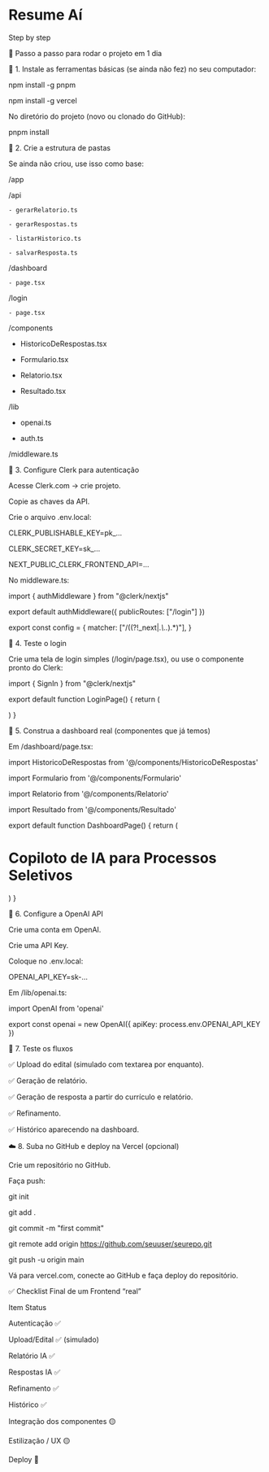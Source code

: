 # Resume Aí

Step by step

🚀 Passo a passo para rodar o projeto em 1 dia

🧰 1. Instale as ferramentas básicas (se ainda não fez) no seu computador:

npm install -g pnpm

npm install -g vercel


No diretório do projeto (novo ou clonado do GitHub):

pnpm install

🧠 2. Crie a estrutura de pastas

Se ainda não criou, use isso como base:

/app

  /api
  
    - gerarRelatorio.ts
    
    - gerarRespostas.ts
    
    - listarHistorico.ts
    
    - salvarResposta.ts
    
  /dashboard
  
    - page.tsx
    
  /login
  
    - page.tsx
    
/components

  - HistoricoDeRespostas.tsx
    
  - Formulario.tsx
    
  - Relatorio.tsx
    
  - Resultado.tsx
    
/lib

  - openai.ts
    
  - auth.ts
    
/middleware.ts

🔐 3. Configure Clerk para autenticação

Acesse Clerk.com → crie projeto.

Copie as chaves da API.

Crie o arquivo .env.local:

CLERK_PUBLISHABLE_KEY=pk_...

CLERK_SECRET_KEY=sk_...

NEXT_PUBLIC_CLERK_FRONTEND_API=...

No middleware.ts:

import { authMiddleware } from "@clerk/nextjs"

export default authMiddleware({
  publicRoutes: ["/login"]
})

export const config = {
  matcher: ["/((?!_next|.*\\..*).*)"],
}

🧪 4. Teste o login

Crie uma tela de login simples (/login/page.tsx), ou use o componente pronto do Clerk:

import { SignIn } from "@clerk/nextjs"

export default function LoginPage() {
  return (
    <div className="flex justify-center items-center h-screen">
      <SignIn />
    </div>
  )
}

🧩 5. Construa a dashboard real (componentes que já temos)

Em /dashboard/page.tsx:

import HistoricoDeRespostas from '@/components/HistoricoDeRespostas'

import Formulario from '@/components/Formulario'

import Relatorio from '@/components/Relatorio'

import Resultado from '@/components/Resultado'

export default function DashboardPage() {
  return (
    <div className="p-6 space-y-8 max-w-4xl mx-auto">
      <h1 className="text-2xl font-bold">Copiloto de IA para Processos Seletivos</h1>
      <Formulario />
      <Relatorio />
      <Resultado />
      <HistoricoDeRespostas />
    </div>
  )
}

📡 6. Configure a OpenAI API

Crie uma conta em OpenAI.

Crie uma API Key.

Coloque no .env.local:

OPENAI_API_KEY=sk-...

Em /lib/openai.ts:

import OpenAI from 'openai'

export const openai = new OpenAI({
  apiKey: process.env.OPENAI_API_KEY
})

💬 7. Teste os fluxos

✅ Upload do edital (simulado com textarea por enquanto).

✅ Geração de relatório.

✅ Geração de resposta a partir do currículo e relatório.

✅ Refinamento.

✅ Histórico aparecendo na dashboard.

☁️ 8. Suba no GitHub e deploy na Vercel (opcional)

Crie um repositório no GitHub.

Faça push:

git init

git add .

git commit -m "first commit"

git remote add origin https://github.com/seuuser/seurepo.git

git push -u origin main

Vá para vercel.com, conecte ao GitHub e faça deploy do repositório.

✅ Checklist Final de um Frontend “real”

Item	Status

Autenticação	✅

Upload/Edital	✅ (simulado)

Relatório IA	✅

Respostas IA	✅

Refinamento	✅

Histórico	✅

Integração dos componentes	🟡

Estilização / UX	🟡

Deploy	🔲

